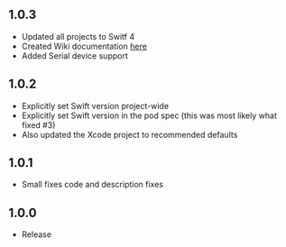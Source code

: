 ## 1.0.3

- Updated all projects to Switf 4
- Created Wiki documentation [here](https://github.com/Arti3DPlayer/USBDeviceSwift/wiki)
- Added Serial device support

## 1.0.2
- Explicitly set Swift version project-wide
- Explicitly set Swift version in the pod spec (this was most likely what fixed #3)
- Also updated the Xcode project to recommended defaults

## 1.0.1
- Small fixes code and description fixes
## 1.0.0
- Release
